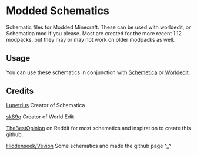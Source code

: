 # Modded Schematics
Schematic files for Modded Minecraft. These can be used with worldedit, or Schematica mod if you please. Most are created for the more recent 1.12 modpacks, but they may or may not work on older modpacks as well.



## Usage
You can use these schematics in conjunction with [Schemetica](https://minecraft.curseforge.com/projects/schematica/files) or [Worldedit](https://minecraft.curseforge.com/projects/worldedit).

## Credits
[Lunetrius](https://github.com/Lunatrius) Creator of Schematica

[sk89q](https://www.patreon.com/sk89q) Creator of World Edit

[TheBestOpinion](https://www.reddit.com/user/TheBestOpinion) on Reddit for most schematics and inspiration to create this github.

[Hiddenseek/Vevion](https://ugcraft.com) Some schematics and made the github page ^_^
